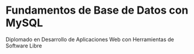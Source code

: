 # Fundamentos de Base de Datos con MySQL
Diplomado en Desarrollo de Aplicaciones Web con Herramientas de Software Libre
